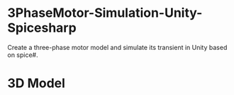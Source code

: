 # 3PhaseMotor-Simulation-Unity-Spicesharp
Create a three-phase motor model and simulate its transient in Unity based on spice#.
# 3D Model
